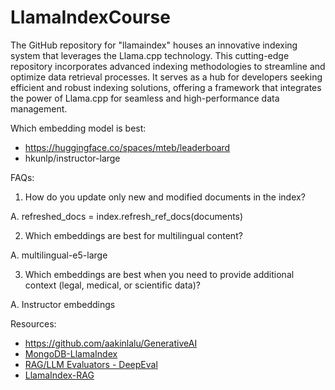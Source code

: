 # LlamaIndexCourse
The GitHub repository for "llamaindex" houses an innovative indexing system that leverages the Llama.cpp technology. This cutting-edge repository incorporates advanced indexing methodologies to streamline and optimize data retrieval processes. It serves as a hub for developers seeking efficient and robust indexing solutions, offering a framework that integrates the power of Llama.cpp for seamless and high-performance data management.


Which embedding model is best: 
- https://huggingface.co/spaces/mteb/leaderboard
- hkunlp/instructor-large 


FAQs:

1. How do you update only new and modified documents in the index?

A. refreshed_docs = index.refresh_ref_docs(documents)

2. Which embeddings are best for multilingual content?

A. multilingual-e5-large

3. Which embeddings are best when you need to provide additional context (legal, medical, or scientific data)?

A. Instructor embeddings


Resources:
- https://github.com/aakinlalu/GenerativeAI
- [MongoDB-LlamaIndex](https://docs.llamaindex.ai/en/stable/examples/docstore/MongoDocstoreDemo.html)
- [RAG/LLM Evaluators - DeepEval](https://docs.llamaindex.ai/en/stable/examples/evaluation/Deepeval.html)
- [LlamaIndex-RAG](https://lightning.ai/lightning-ai/studios/chat-with-your-code-using-rag?utm_source=akshay&tab=files&layout=column&path=cloudspaces%2F01hqv3vhhramx0jb4bgq0gb8a0&y=15&x=0) 
  
